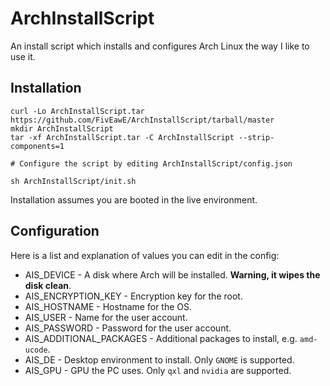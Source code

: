 # ArchInstallScript

An install script which installs and configures Arch Linux the way I like to use
it.

## Installation

```
curl -Lo ArchInstallScript.tar https://github.com/FivEawE/ArchInstallScript/tarball/master
mkdir ArchInstallScript
tar -xf ArchInstallScript.tar -C ArchInstallScript --strip-components=1

# Configure the script by editing ArchInstallScript/config.json

sh ArchInstallScript/init.sh
```

Installation assumes you are booted in the live environment.

## Configuration

Here is a list and explanation of values you can edit in the config:

- AIS_DEVICE - A disk where Arch will be installed. **Warning, it wipes the disk
  clean**.
- AIS_ENCRYPTION_KEY - Encryption key for the root.
- AIS_HOSTNAME - Hostname for the OS.
- AIS_USER - Name for the user account.
- AIS_PASSWORD - Password for the user account.
- AIS_ADDITIONAL_PACKAGES - Additional packages to install, e.g. `amd-ucode`.
- AIS_DE - Desktop environment to install. Only `GNOME` is supported.
- AIS_GPU - GPU the PC uses. Only `qxl` and `nvidia` are supported.

